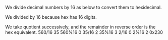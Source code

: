 
We divide decimal numbers by 16 as below to convert them to hexidecimal.

We divided by 16 because hex has 16 digits.

We take quotient successively, and the remainder in reverse order is the hex equivalent.
560/16
35
560%16
0
35/16
2
35%16
3
2/16
0
2%16
2
0x230
